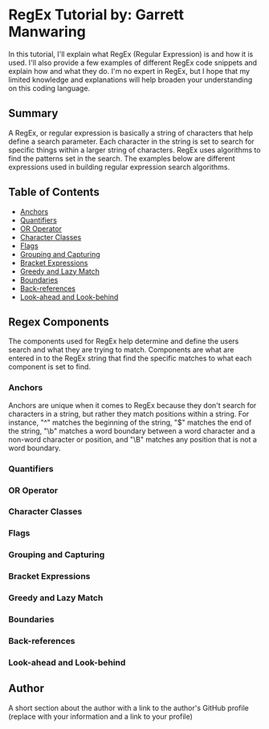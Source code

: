# RegEx Tutorial by: Garrett Manwaring

In this tutorial, I'll explain what RegEx (Regular Expression) is and how it is used. I'll also provide a few examples of different RegEx code snippets and explain how and what they do. I'm no expert in RegEx, but I hope that my limited knowledge and explanations will help broaden your understanding on this coding language.

## Summary

A RegEx, or regular expression is basically a string of characters that help define a search parameter. Each character in the string is set to search for specific things within a larger string of characters. RegEx uses algorithms to find the patterns set in the search. The examples below are different expressions used in building regular expression search algorithms.

## Table of Contents

- [Anchors](#anchors)
- [Quantifiers](#quantifiers)
- [OR Operator](#or-operator)
- [Character Classes](#character-classes)
- [Flags](#flags)
- [Grouping and Capturing](#grouping-and-capturing)
- [Bracket Expressions](#bracket-expressions)
- [Greedy and Lazy Match](#greedy-and-lazy-match)
- [Boundaries](#boundaries)
- [Back-references](#back-references)
- [Look-ahead and Look-behind](#look-ahead-and-look-behind)

## Regex Components

The components used for RegEx help determine and define the users search and what they are trying to match. Components are what are entered in to the RegEx string that find the specific matches to what each component is set to find.

### Anchors

Anchors are unique when it comes to RegEx because they don't search for characters in a string, but rather they match positions within a string. For instance, "^" matches the beginning of the string, "$" matches the end of the string, "\b" matches a word boundary between a word character and a non-word character or position, and "\B" matches any position that is not a word boundary.

### Quantifiers

### OR Operator

### Character Classes

### Flags

### Grouping and Capturing

### Bracket Expressions

### Greedy and Lazy Match

### Boundaries

### Back-references

### Look-ahead and Look-behind

## Author

A short section about the author with a link to the author's GitHub profile (replace with your information and a link to your profile)
